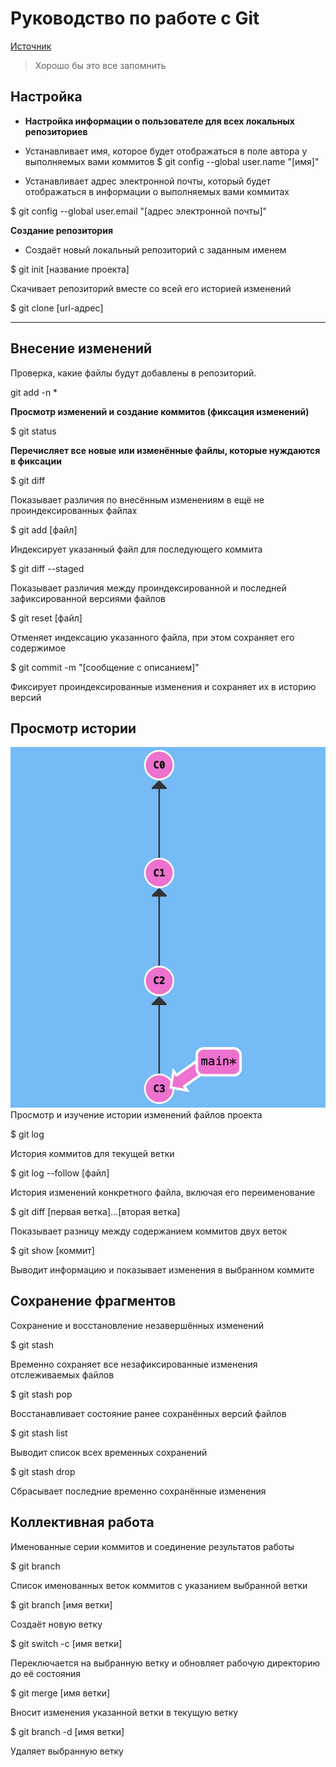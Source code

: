 # Руководство по работе с Git

<!--- Источник: https://training.github.com/downloads/ru/github-git-cheat-sheet/--->

  [Источник](https://training.github.com/downloads/ru/github-git-cheat-sheet/ "Справочник Git")

>Хорошо бы это все запомнить

## Настройка

* **Настройка информации о пользователе для всех локальных репозиториев** 

* Устанавливает имя, которое будет отображаться в поле автора у выполняемых вами коммитов
$ git config --global user.name "[имя]"

* Устанавливает адрес электронной почты, который будет отображаться в информации о выполняемых вами коммитах

$ git config --global user.email "[адрес электронной почты]"



**Создание репозитория**

* Создаёт новый локальный репозиторий с заданным именем

$ git init [название проекта]

Скачивает репозиторий вместе со всей его историей изменений

$ git clone [url-адрес]



***



## Внесение изменений

Проверка, какие файлы будут добавлены в репозиторий.

git add -n *


**Просмотр изменений и создание коммитов (фиксация изменений)**

$ git status

**Перечисляет все новые или изменённые файлы, которые нуждаются в фиксации**

$ git diff

Показывает различия по внесённым изменениям в ещё не проиндексированных файлах

$ git add [файл]

Индексирует указанный файл для последующего коммита

$ git diff --staged

Показывает различия между проиндексированной и последней зафиксированной версиями файлов

$ git reset [файл]

Отменяет индексацию указанного файла, при этом сохраняет его содержимое

$ git commit -m "[сообщение с описанием]"

Фиксирует проиндексированные изменения и сохраняет их в историю версий


## Просмотр истории

![Пример какой то ](/img/primer.png)
Просмотр и изучение истории изменений файлов проекта

$ git log

История коммитов для текущей ветки

$ git log --follow [файл]

История изменений конкретного файла, включая его переименование

$ git diff [первая ветка]...[вторая ветка]

Показывает разницу между содержанием коммитов двух веток

$ git show [коммит]

Выводит информацию и показывает изменения в выбранном коммите


## Сохранение фрагментов
Сохранение и восстановление незавершённых изменений

$ git stash

Временно сохраняет все незафиксированные изменения отслеживаемых файлов

$ git stash pop

Восстанавливает состояние ранее сохранённых версий файлов

$ git stash list

Выводит список всех временных сохранений

$ git stash drop

Сбрасывает последние временно сохранённыe изменения

## Коллективная работа

Именованные серии коммитов и соединение результатов работы

$ git branch

Список именованных веток коммитов с указанием выбранной ветки

$ git branch [имя ветки]

Создаёт новую ветку

$ git switch -c [имя ветки]

Переключается на выбранную ветку и обновляет рабочую директорию до её состояния

$ git merge [имя ветки]

Вносит изменения указанной ветки в текущую ветку

$ git branch -d [имя ветки]

Удаляет выбранную ветку